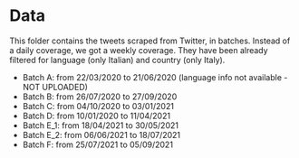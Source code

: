 # Data

This folder contains the tweets scraped from Twitter, in batches. Instead of a daily coverage, we got a weekly coverage. 
They have been already filtered for language (only Italian) and country (only Italy).

* Batch A: from 22/03/2020 to 21/06/2020 (language info not available - NOT UPLOADED)
* Batch B: from 26/07/2020 to 27/09/2020
* Batch C: from 04/10/2020 to 03/01/2021
* Batch D: from 10/01/2020 to 11/04/2021
* Batch E_1: from 18/04/2021 to 30/05/2021 
* Batch E_2: from 06/06/2021 to 18/07/2021
* Batch F: from 25/07/2021 to 05/09/2021
